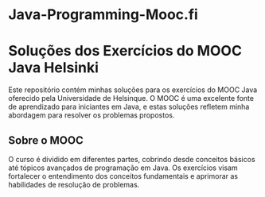 # Java-Programming-Mooc.fi
# Soluções dos Exercícios do MOOC Java Helsinki

Este repositório contém minhas soluções para os exercícios do MOOC Java oferecido pela Universidade de Helsinque. O MOOC é uma excelente fonte de aprendizado para iniciantes em Java, e estas soluções refletem minha abordagem para resolver os problemas propostos.

## Sobre o MOOC

O curso é dividido em diferentes partes, cobrindo desde conceitos básicos até tópicos avançados de programação em Java. Os exercícios visam fortalecer o entendimento dos conceitos fundamentais e aprimorar as habilidades de resolução de problemas.